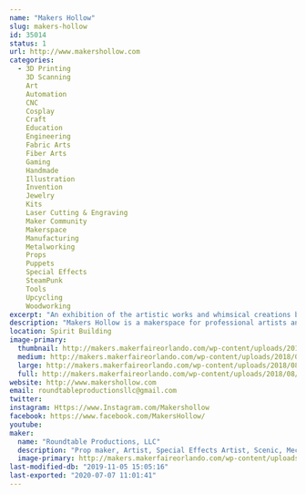 ```yaml
---
name: "Makers Hollow"
slug: makers-hollow
id: 35014
status: 1
url: http://www.makershollow.com
categories:
  - 3D Printing
    3D Scanning
    Art
    Automation
    CNC
    Cosplay
    Craft
    Education
    Engineering
    Fabric Arts
    Fiber Arts
    Gaming
    Handmade
    Illustration
    Invention
    Jewelry
    Kits
    Laser Cutting & Engraving
    Maker Community
    Makerspace
    Manufacturing
    Metalworking
    Props
    Puppets
    Special Effects
    SteamPunk
    Tools
    Upcycling
    Woodworking
excerpt: "An exhibition of the artistic works and whimsical creations by the founders and artists of Makers Hollow."
description: "Makers Hollow is a makerspace for professional artists and makers.  We will be exhibiting artwork created by the founders Stefan Price and Erin Kelly and some of our artists.  Some of our brands created are Roundtable Productions LLC, Mechanical Oddities, Magical Oddities, Wren Sketches, and Tinker Loop."
location: Spirit Building
image-primary:
  thumbnail: http://makers.makerfaireorlando.com/wp-content/uploads/2018/08/2018-07-07-12.54.32-150x150.jpg
  medium: http://makers.makerfaireorlando.com/wp-content/uploads/2018/08/2018-07-07-12.54.32-300x169.jpg
  large: http://makers.makerfaireorlando.com/wp-content/uploads/2018/08/2018-07-07-12.54.32-1024x576.jpg
  full: http://makers.makerfaireorlando.com/wp-content/uploads/2018/08/2018-07-07-12.54.32.jpg
website: http://www.makershollow.com
email: roundtableproductionsllc@gmail.com
twitter: 
instagram: Https://www.Instagram.com/Makershollow
facebook: https://www.facebook.com/MakersHollow/
youtube: 
maker:
  name: "Roundtable Productions, LLC"
  description: "Prop maker, Artist, Special Effects Artist, Scenic, Mechanical Engineer, and professional Maker."
  image-primary: http://makers.makerfaireorlando.com/wp-content/uploads/2015/05/WebLogo2sm.png
last-modified-db: "2019-11-05 15:05:16"
last-exported: "2020-07-07 11:01:41"
---
```

